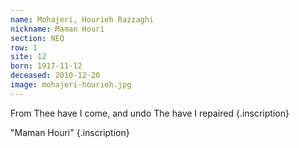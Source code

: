```yaml
---
name: Mohajeri, Hourieh Razzaghi
nickname: Maman Houri
section: NEQ
row: 1
site: 12
born: 1917-11-12
deceased: 2010-12-20
image: mohajeri-hourieh.jpg
---
```


From Thee have I come, and undo The have I repaired
{.inscription}

"Maman Houri"
{.inscription}

